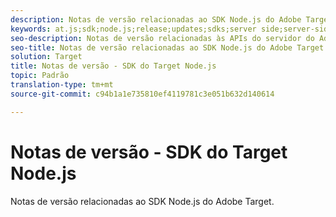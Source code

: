 ```yaml
---
description: Notas de versão relacionadas ao SDK Node.js do Adobe Target
keywords: at.js;sdk;node.js;release;updates;sdks;server side;server-side;server-side;nodejs;at.js;sdk;node.js;release;updates;sdks;server side;server-side;server-side;server-side;nodejs
seo-description: Notas de versão relacionadas às APIs do servidor do Adobe Target.
seo-title: Notas de versão relacionadas ao SDK Node.js do Adobe Target.
solution: Target
title: Notas de versão - SDK do Target Node.js
topic: Padrão
translation-type: tm+mt
source-git-commit: c94b1a1e735810ef4119781c3e051b632d140614

---
```



# Notas de versão - SDK do Target Node.js

Notas de versão relacionadas ao SDK Node.js do Adobe Target.